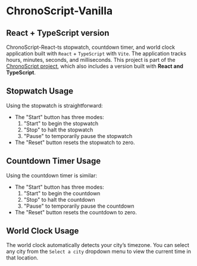 # ChronoScript-Vanilla

## React + TypeScript version
ChronoScript-React-ts  stopwatch, countdown timer, and world clock application built with `React` + `TypeScript` with `Vite`.  The application tracks hours, minutes, seconds, and milliseconds. This project is part of the [ChronoScript project](https://github.com/dpenedo/chronoscript), which also includes a version built with **React and TypeScript**.

## Stopwatch Usage
Using the stopwatch is straightforward:
- The "Start" button has three modes:
    1. "Start" to begin the stopwatch
    2. "Stop" to halt the stopwatch
    3. "Pause" to temporarily pause the stopwatch
- The "Reset" button resets the stopwatch to zero.

## Countdown Timer Usage
Using the countdown timer is similar:
- The "Start" button has three modes:
    1. "Start" to begin the countdown
    2. "Stop" to halt the countdown
    3. "Pause" to temporarily pause the countdown
- The "Reset" button resets the countdown to zero.

## World Clock Usage
The world clock automatically detects your city’s timezone. You can select any city from the `Select a city` dropdown menu to view the current time in that location.
